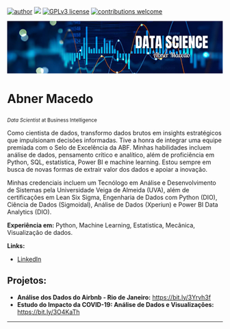 [![author](https://img.shields.io/badge/author-abnermacedo-red.svg)](https://www.linkedin.com/in/abner-macedo-60144a277) [![](https://img.shields.io/badge/python-3.7+-blue.svg)](https://www.python.org/downloads/release/python-365/) [![GPLv3 license](https://img.shields.io/badge/License-GPLv3-blue.svg)](http://perso.crans.org/besson/LICENSE.html) [![contributions welcome](https://img.shields.io/badge/contributions-welcome-brightgreen.svg?style=flat)](https://github.com/AbnerMacedo/data_science/issues)

<p align="center">
  <img src="Banner.png" >
</p>

# Abner Macedo
<sub>*Data Scientist* at Business Intelligence</sub>

Como cientista de dados, transformo dados brutos em insights estratégicos que impulsionam decisões informadas. Tive a honra de integrar uma equipe premiada com o Selo de Excelência da ABF. Minhas habilidades incluem análise de dados, pensamento crítico e analítico, além de proficiência em Python, SQL, estatística, Power BI e machine learning. Estou sempre em busca de novas formas de extrair valor dos dados e apoiar a inovação.

Minhas credenciais incluem um Tecnólogo em Análise e Desenvolvimento de Sistemas pela Universidade Veiga de Almeida (UVA), além de certificações em Lean Six Sigma, Engenharia de Dados com Python (DIO), Ciência de Dados (Sigmoidal), Análise de Dados (Xperiun) e Power BI Data Analytics (DIO).

**Experiência em:** Python, Machine Learning, Estatistica, Mecânica, Visualização de dados.

**Links:**
* [LinkedIn](www.linkedin.com/in/abner-macedo-60144a277)


## Projetos:

* **Análise dos Dados do Airbnb - Rio de Janeiro:** https://bit.ly/3Yrvh3f
* **Estudo do Impacto da COVID-19: Análise de Dados e Visualizações:** https://bit.ly/3O4KaTh


---




